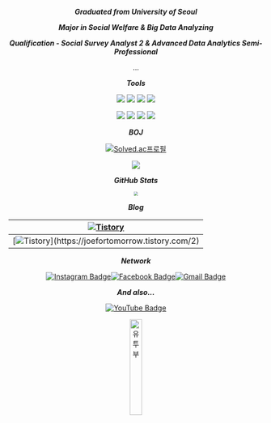 <div align=center>

   <div>

_**Graduated from University of Seoul**_

_**Major in Social Welfare & Big Data Analyzing**_

_**Qualification - Social Survey Analyst 2 & Advanced Data Analytics Semi-Professional**_

<p>...</p>

  </div>

  <div>
 
_**Tools**_ 
 
<p><img src="https://img.shields.io/badge/Python-3776AB?style=for-the-badge&logo=Python&logoColor=white">
<img src="https://img.shields.io/badge/Tableau-007396?style=for-the-badge&logo=Tableau&logoColor=white">
<img src="https://img.shields.io/badge/mysql-4479A1?style=for-the-badge&logo=mysql&logoColor=white">
<img src="https://img.shields.io/badge/aws-232F3E?style=for-the-badge&logo=Amazon-AWS&logoColor=white"></p>
<p><img src="https://img.shields.io/badge/Rstudio-61DAFB?style=for-the-badge&logo=Rstudio&logoColor=white">
<img src="https://img.shields.io/badge/-GitHub-%23181717?style=for-the-badge&logo=GitHub&logoColor=white">
<img src="https://img.shields.io/badge/oracle-%23F80000?style=for-the-badge&logo=Oracle&logoColor=white">
<img src="https://img.shields.io/badge/jupyter-%23F37626?style=for-the-badge&logo=Jupyter&logoColor=white"></p>

  </div>

  <div>

_**BOJ**_ 

[![Solved.ac프로필](http://mazassumnida.wtf/api/mini/generate_badge?boj=whrl1212)](https://solved.ac/whrl1212)

[<img src="http://mazassumnida.wtf/api/v2/generate_badge?boj=whrl1212" align = "center"  />](https://solved.ac/whrl1212) 

  </div>
 
  <div>
   
_**GitHub Stats**_ 
 
<img src="https://github-readme-stats.vercel.app/api?username=JoeforTomorrow&hide_border=true" align ="center" style="zoom: 50%"  />
   
  </div>
 
  <div>

_**Blog**_ 

| [![Tistory](https://tistory-readme-stats.vercel.app/api?name=joefortomorrow&postId=3&description=나의%20풀이는%20최저야)](https://joefortomorrow.tistory.com/3) |
| ------------------------------------------------------------ |
| [![Tistory](https://tistory-readme-stats.vercel.app/api?name=joefortomorrow&postId=2&description=일은%20게으른%20데서%20패하게%20된다.)](https://joefortomorrow.tistory.com/2) |
 
  </div>
 
  <div>
   
_**Network**_ 

[![Instagram Badge](https://img.shields.io/badge/Instagram-ff69b4?style=flat-square&logo=instagram&logoColor=white&link=https://www.instagram.com/J0_40.1/)](https://www.instagram.com/J0_40.1/)[![Facebook Badge](https://img.shields.io/badge/-Facebook-1877f2?style=flat-square&logo=facebook&logoColor=white&link=https://www.facebook.com/HelloJo99/)](https://www.facebook.com/HelloJo99/)[![Gmail Badge](https://img.shields.io/badge/-Gmail-d14836?style=flat-square&logo=Gmail&logoColor=white&link=mailto:doyongkin@gmail.com)](mailto:doyongkin@gmail.com)

  </div>

  <div>
   
  _**And also...**_ 

  [![YouTube Badge](https://shields.io/badge/-YouTube-critical?style=flat-square&logo=Youtube&logoColor=white&link=https://www.youtube.com/channel/UCZvyF_zksl6TfOBmoD003sQ/)](https://www.youtube.com/channel/UCZvyF_zksl6TfOBmoD003sQ)
 
[<img src="https://img.youtube.com/vi/5zzv1dfdI2U/0.jpg" alt="유투부" style="width: 22%" align = "center" />](https://youtube.com/shorts/5zzv1dfdI2U)

  </div>

</div> 


  
<!--
**JoeforTomorrow/JoeforTomorrow** is a ✨ _special_ ✨ repository because its `README.md` (this file) appears on your GitHub profile.

Here are some ideas to get you started:

- 🔭 I’m currently working on ...
- 🌱 I’m currently learning ...
- 👯 I’m looking to collaborate on ...
- 🤔 I’m looking for help with ...
- 💬 Ask me about ...
- 📫 How to reach me: ...
- 😄 Pronouns: ...
- ⚡ Fun fact: ...
-->
